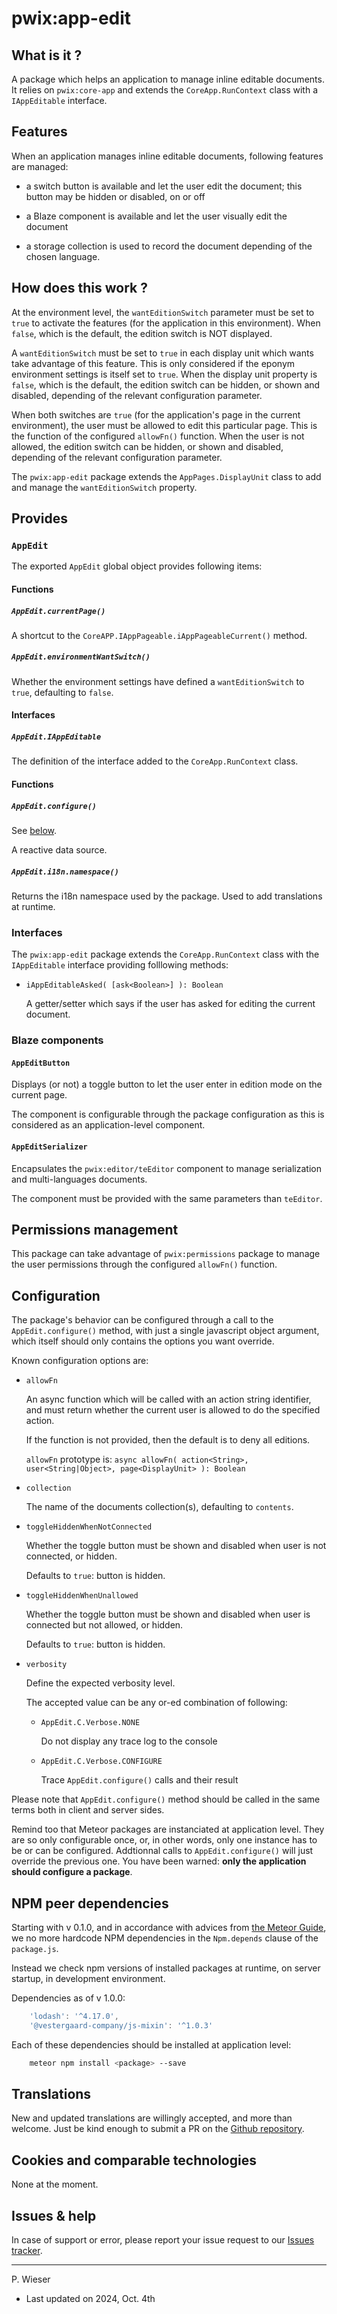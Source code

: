 # pwix:app-edit

## What is it ?

A package which helps an application to manage inline editable documents. It relies on `pwix:core-app` and extends the `CoreApp.RunContext` class with a `IAppEditable` interface.

## Features

When an application manages inline editable documents, following features are managed:

- a switch button is available and let the user edit the document; this button may be hidden or disabled, on or off

- a Blaze component is available and let the user visually edit the document

- a storage collection is used to record the document depending of the chosen language.

## How does this work ?

At the environment level, the `wantEditionSwitch` parameter must be set to `true` to activate the features (for the application in this environment). When `false`, which is the default, the edition switch is NOT displayed.

A `wantEditionSwitch` must be set to `true` in each display unit which wants take advantage of this feature. This is only considered if the eponym environment settings is itself set to `true`. When the display unit property is `false`, which is the default, the edition switch can be hidden, or shown and disabled, depending of the relevant configuration parameter.

When both switches are `true` (for the application's page in the current environment), the user must be allowed to edit this particular page. This is the function of the configured `allowFn()` function. When the user is not allowed, the edition switch can be hidden, or shown and disabled, depending of the relevant configuration parameter.

The `pwix:app-edit` package extends the `AppPages.DisplayUnit` class to add and manage the `wantEditionSwitch` property.

## Provides

### `AppEdit`

The exported `AppEdit` global object provides following items:

#### Functions

##### `AppEdit.currentPage()`

A shortcut to the `CoreAPP.IAppPageable.iAppPageableCurrent()` method.

##### `AppEdit.environmentWantSwitch()`

Whether the environment settings have defined a `wantEditionSwitch` to `true`, defaulting to `false`.

#### Interfaces

##### `AppEdit.IAppEditable`

The definition of the interface added to the `CoreApp.RunContext` class.

#### Functions

##### `AppEdit.configure()`

See [below](#configuration).

A reactive data source.

##### `AppEdit.i18n.namespace()`

Returns the i18n namespace used by the package. Used to add translations at runtime.

### Interfaces

The `pwix:app-edit` package extends the `CoreApp.RunContext` class with the `IAppEditable` interface providing folllowing methods:

- `iAppEditableAsked( [ask<Boolean>] ): Boolean`

    A getter/setter which says if the user has asked for editing the current document.

### Blaze components

#### `AppEditButton`

Displays (or not) a toggle button to let the user enter in edition mode on the current page.

The component is configurable through the package configuration as this is considered as an application-level component.

#### `AppEditSerializer`

Encapsulates the `pwix:editor/teEditor` component to manage serialization and multi-languages documents.

The component must be provided with the same parameters than `teEditor`.

## Permissions management

This package can take advantage of `pwix:permissions` package to manage the user permissions through the configured `allowFn()` function.

## Configuration

The package's behavior can be configured through a call to the `AppEdit.configure()` method, with just a single javascript object argument, which itself should only contains the options you want override.

Known configuration options are:

- `allowFn`

    An async function which will be called with an action string identifier, and must return whether the current user is allowed to do the specified action.

    If the function is not provided, then the default is to deny all editions.

    `allowFn` prototype is: `async allowFn( action<String>, user<String|Object>, page<DisplayUnit> ): Boolean`

- `collection`

    The name of the documents collection(s), defaulting to `contents`.

- `toggleHiddenWhenNotConnected`

    Whether the toggle button must be shown and disabled when user is not connected, or hidden.

    Defaults to `true`: button is hidden.

- `toggleHiddenWhenUnallowed`

    Whether the toggle button must be shown and disabled when user is connected but not allowed, or hidden.

    Defaults to `true`: button is hidden.

- `verbosity`

    Define the expected verbosity level.

    The accepted value can be any or-ed combination of following:

    - `AppEdit.C.Verbose.NONE`

        Do not display any trace log to the console

    - `AppEdit.C.Verbose.CONFIGURE`

        Trace `AppEdit.configure()` calls and their result

Please note that `AppEdit.configure()` method should be called in the same terms both in client and server sides.

Remind too that Meteor packages are instanciated at application level. They are so only configurable once, or, in other words, only one instance has to be or can be configured. Addtionnal calls to `AppEdit.configure()` will just override the previous one. You have been warned: **only the application should configure a package**.

## NPM peer dependencies

Starting with v 0.1.0, and in accordance with advices from [the Meteor Guide](https://guide.meteor.com/writing-atmosphere-packages.html#peer-npm-dependencies), we no more hardcode NPM dependencies in the `Npm.depends` clause of the `package.js`.

Instead we check npm versions of installed packages at runtime, on server startup, in development environment.

Dependencies as of v 1.0.0:

```js
    'lodash': '^4.17.0',
    '@vestergaard-company/js-mixin': '^1.0.3'
```

Each of these dependencies should be installed at application level:

```sh
    meteor npm install <package> --save
```

## Translations

New and updated translations are willingly accepted, and more than welcome. Just be kind enough to submit a PR on the [Github repository](https://github.com/trychlos/pwix-app-edit/pulls).

## Cookies and comparable technologies

None at the moment.

## Issues & help

In case of support or error, please report your issue request to our [Issues tracker](https://github.com/trychlos/pwix-app-edit/issues).

---
P. Wieser
- Last updated on 2024, Oct. 4th
